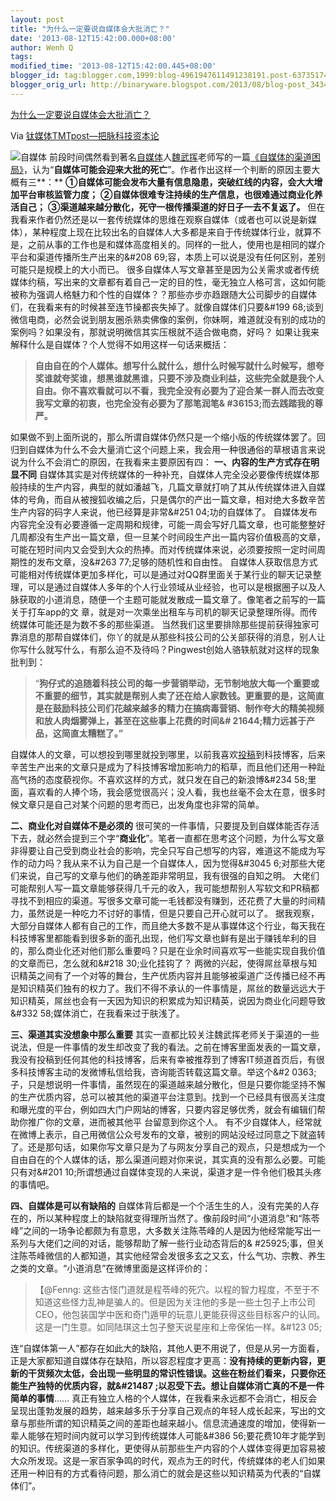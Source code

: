 ```yaml
---
layout: post
title: "为什么一定要说自媒体会大批消亡？"
date: '2013-08-12T15:42:00.000+08:00'
author: Wenh Q
tags:
modified_time: '2013-08-12T15:42:00.445+08:00'
blogger_id: tag:blogger.com,1999:blog-4961947611491238191.post-6373517446688742551
blogger_orig_url: http://binaryware.blogspot.com/2013/08/blog-post_3434.html
---
```


[
为什么一定要说自媒体会大批消亡？](http://www.tmtpost.com/54553.html)

Via [钛媒体TMTpost—把脉科技资本论](http://www.tmtpost.com/)

![自媒体](http://www.tmtpost.com/wp-content/uploads/2013/08/137585393732.jpg "自媒体")
前段时间偶然看到著名[自媒体](http://www.tmtpost.com/tag/%E8%87%AA%E5%AA%92%E4%BD%93 "查看 自媒体 中的全部文章")人[魏武挥](http://www.tmtpost.com/author/weiwuhui "魏武挥")老师写的一篇[《自媒体的渠道困局》](http://www.tmtpost.com/53006.html)，认为“**自媒体可能会迎来大批的死亡**”。作者作出这样一个判断的原因主要大概有三**：**
**①自媒体可能会发布大量有信息隐患，突破红线的内容，会大大增加平台审核监管力度；**
**②自媒体很难专注持续的生产信息，也很难通过商业化养活自己；**
**③渠道越来越分散化，死守一根传播渠道的好日子一去不复返了。**
但在我看来作者仍然还是以一套传统媒体的思维在观察自媒体（或者也可以说是新媒体），某种程度上现在比较出名的自媒体人大多都是来自于传统媒体行业，就算不是，之前从事的工作也是和媒体高度相关的。同样的一批人，使用也是相同的媒介平台和渠道传播所生产出来的&#208
69;容，本质上可以说是没有任何区别，差别可能只是规模上的大小而已。
很多自媒体人写文章甚至是因为公关需求或者传统媒体约稿，写出来的文章都有着自己一定的目的性，毫无独立人格可言，这如何能被称为强调人格魅力和个性的自媒体？？那些亦步亦趋跟随大公司脚步的自媒体们，在我看来有的时候甚至连节操都丧失掉了。就像自媒体们只要&#199
68;谈到微信电商，必然会说到朋友圈杀熟卖佛像的案例，你妹啊，难道就没有别的成功的案例吗？如果没有，那就说明微信其实压根就不适合做电商，好吗？
如果让我来解释什么是自媒体？个人觉得不如用这样一句话来概括：

> **自由自在的个人媒体。想写什么就什么，想什么时候写就什么时候写，想夸奖谁就夸奖谁，想黑谁就黑谁，只要不涉及商业利益，这些完全就是我个人自由。你不喜欢看就可以不看，我完全没有必要为了迎合某一群人而去改变我写文章的初衷，也完全没有必要为了那笔润笔&
> #36153;而去践踏我的尊严。**

如果做不到上面所说的，那么所谓自媒体仍然只是一个缩小版的传统媒体罢了。回归到自媒体为什么不会大量消亡这个问题上来，我会用一种很通俗的草根语言来说说为什么不会消亡的原因，在我看来主要原因有四：
**一、内容的生产方式存在明显不同**
自媒体其实是对传统媒体的一种补充，自媒体人完全没必要像传统媒体那般持续的生产内容，典型的就如潘越飞，几篇文章就打响了其从传统媒体进入自媒体的号角，而自从被搜狐收编之后，只是偶尔的产出一篇文章，相对绝大多数辛苦生产内容的码字人来说，他已经算是非常&#251
04;功的自媒体了。
自媒体发布内容完全没有必要遵循一定周期和规律，可能一周会写好几篇文章，也可能整整好几周都没有生产出一篇文章，但一旦某个时间段生产出一篇内容价值极高的文章，可能在短时间内又会受到大众的热捧。而对传统媒体来说，必须要按照一定时间周期性的发布文章，没&#263
77;足够的随机性和自由性。
自媒体人获取信息方式可能相对传统媒体更加多样化，可以是通过对QQ群里面关于某行业的聊天记录整理，可以是通过自媒体人多年的个人行业领域从业经验，也可以是根据圈子以及人脉获取的小道消息，随便一个主题可能就发散成一篇文章了。像笔者之前写的一篇关于打车app的文
章，就是对一次乘坐出租车与司机的聊天记录整理所得。而传统媒体可能还是为数不多的那些渠道。
当然我们这里要排除那些提前获得独家可靠消息的那帮自媒体们，你丫的就是从那些科技公司的公关部获得的消息，别人让你写什么就写什么，有那么迫不及待吗？Pingwest创始人骆轶航就对这样的现象批判到：

> “**狗仔式的追随着科技公司的每一步营销举动，无节制地放大每一个重要或不重要的细节，其实就是帮别人卖了还在给人家数钱。更重要的是，这简直是在鼓励科技公司们花越来越多的精力在搞病毒营销、制作夸大的精美视频和放人肉烟雾弹上，甚至在这些事上花费的时间&#
> 21644;精力远甚于产品，这简直太糟糕了。”**

自媒体人的文章，可以想投到哪里就投到哪里，以前我喜欢[投稿](http://www.tmtpost.com/tag/tougao "查看 投稿 中的全部文章")到科技博客，后来辛苦生产出来的文章只是成为了科技博客增加影响力的稻草，而且他们还用一种趾高气扬的态度藐视你。不喜欢这样的方式，就只发在自己的新浪博&#234
58;里面，喜欢看的人捧个场，我会感觉很高兴；没人看，我也丝毫不会太在意，很多时候文章只是自己对某个问题的思考而已，出发角度也非常的简单。

**二、商业化对自媒体不是必须的**
很可笑的一件事情，只要提及到自媒体能否存活下去，就必然会提到三个字“**商业化**”。笔者一直都在思考这个问题，为什么写文章非得要让自己受到商业社会的影响，完全只写自己想写的内容，难道这不能成为写作的动力吗？我从来不认为自己是一个自媒体人，因为觉得&#3045
6;对那些大佬们来说，自己写的文章与他们的确差距非常明显，我有很强的自知之明。
大佬们可能帮别人写一篇文章能够获得几千元的收入，我可能想帮别人写软文和PR稿都寻找不到相应的渠道。写很多文章可能一毛钱都没有赚到，还花费了大量的时间精力，虽然说是一种吃力不讨好的事情，但是只要自己开心就可以了。
据我观察，大部分自媒体人都有自己的工作，而且绝大多数不是从事媒体这个行业，每天我在科技博客里都能看到很多新的面孔出现，他们写文章也鲜有是出于赚钱牟利的目的，那么商业化还对他们那么重要吗？只是在业余时间喜欢写一些能实现自我价值的文章而已，怎么就和&#218
30;业化挂钩了？
两微的兴起，使得屌丝草根与知识精英之间有了一个对等的舞台，生产优质内容并且能够被渠道广泛传播已经不再是知识精英们独有的权力了。我们不得不承认的一件事情是，屌丝的数量远远大于知识精英，屌丝也会有一天因为知识的积累成为知识精英，说因为商业化问题导致&#332
58;媒体消亡，在我看来过于肤浅了。

**三、渠道其实没想象中那么重要**
其实一直都比较关注魏武挥老师关于渠道的一些说法，但是一件事情的发生却改变了我的看法。之前在博客里面发表的一篇文章，我没有投稿到任何其他的科技博客，后来有幸被推荐到了博客IT频道首页后，有很多科技博客主动的发微博私信给我，咨询能否转载这篇文章。举这个&#2
0363;子，只是想说明一件事情，虽然现在的渠道越来越分散化，但是只要你能坚持不懈的生产优质内容，总可以被其他的渠道平台注意到。找到一个已经具有很高关注度和曝光度的平台，例如四大门户网站的博客，只要内容足够优秀，就会有编辑们帮助你推广你的文章，进而被其他平
台留意到你这个人。
有不少自媒体人，经常就在微博上表示，自己用微信公众号发布的文章，被别的网站没经过同意之下就盗转了。还是那句话，如果你写文章只是为了与网友分享自己的观点，只是想成为一个自由自在的个人媒体的话，那么渠道问题对你来说，其实真的没有那么必要。可能只有对&#201
10;所谓想通过自媒体变现的人来说，渠道才是一件令他们极其头疼的事情吧。

**四、自媒体是可以有缺陷的**
自媒体背后都是一个个活生生的人，没有完美的人存在的，所以某种程度上的缺陷就变得理所当然了。像前段时间“小道消息”和“陈苓峰”之间的一场争论都颇为有意思，大多数关注陈苓峰的人是因为他经常能写出一系列与大佬们之间的对话，能够帮助了解一些行业动态背后的&
#25925;事，但关注陈苓峰微信的人都知道，其实他经常会发很多玄之又玄，什么气功、宗教、养生之类的文章。“小道消息”在微博里面是这样评价的：

> 【@Fenng:
> 这些古怪门道就是程苓峰的死穴。以程的智力程度，不至于不知道这些怪力乱神是骗人的。但是因为关注他的多是一些土包子上市公司
> CEO，他包装国学中医和奇门遁甲的玩意儿更能获得这些目标客户的认同。这是一门生意。如同陆琪这土包子整天说星座和上帝保佑一样。&#123
> 05;

连“自媒体第一人”都存在如此大的缺陷，其他人更不用说了，但是从另一方面看，正是大家都知道自媒体存在缺陷，所以容忍程度才更高：**没有持续的更新内容，更新的干货频次太低，会出现一些明显的常识性错误。这些在粉丝们看来，只要你还能生产独特的优质内容，就&#21487
;以忍受下去。想让自媒体消亡真的不是一件简单的事情**……
真正有独立人格的个人媒体，在我看来永远都不会消亡，相反会呈现出蓬勃发展的趋势，越来越多乐于分享自己观点的年轻人成长起来，写出的文章与那些所谓的知识精英之间的差距也越来越小。信息流通速度的增加，使得新一辈人能够在短时间内就可以学习到传统媒体人可能&#386
56;要花费10年才能学到的知识。传统渠道的多样化，更使得从前那些生产内容的个人媒体变得更加容易被大众所发现。这是一家百家争鸣的时代，观点为王的时代，传统媒体的老人们如果还用一种旧有的方式看待问题，那么消亡的就会是这些以知识精英为代表的“自媒体们”。
